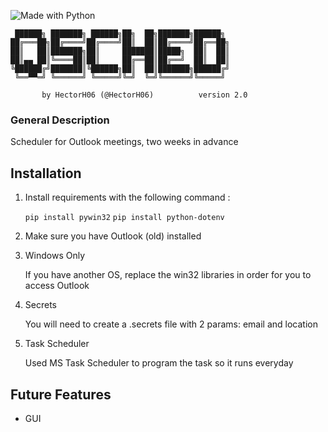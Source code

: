 ![Made with Python](https://forthebadge.com/images/badges/made-with-python.svg)

```ascii
 ██████╗ ███████╗ ██████╗██╗  ██╗███████╗██████╗ 
██╔═══██╗██╔════╝██╔════╝██║  ██║██╔════╝██╔══██╗
██║   ██║███████╗██║     ███████║█████╗  ██║  ██║
██║▄▄ ██║╚════██║██║     ██╔══██║██╔══╝  ██║  ██║
╚██████╔╝███████║╚██████╗██║  ██║███████╗██████╔╝
 ╚══▀▀═╝ ╚══════╝ ╚═════╝╚═╝  ╚═╝╚══════╝╚═════╝ 

       by HectorH06 (@HectorH06)          version 2.0
```

### General Description

Scheduler for Outlook meetings, two weeks in advance

## Installation

1. Install requirements with the following command :

   `pip install pywin32`
   `pip install python-dotenv`

2. Make sure you have Outlook (old) installed

3. Windows Only

   If you have another OS, replace the win32 libraries in order for you to access Outlook

4. Secrets

   You will need to create a .secrets file with 2 params: email and location

5. Task Scheduler

   Used MS Task Scheduler to program the task so it runs everyday


## Future Features

- GUI
